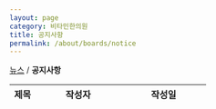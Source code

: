 ```yaml
---
layout: page
category: 비타민한의원
title: 공지사항
permalink: /about/boards/notice
---
```


<a href="{{ page.dir }}news">뉴스</a> / <strong>공지사항</strong>

<table id="news">
<colgroup>
  <col>
  <col width="150">
  <col width="150">
</colgroup>
<thead>
  <tr>
  <th>제목</th>
  <th>작성자</th>
  <th>작성일</th>
  </tr>
</thead>
<tbody>
</tbody>
</table>

<script>
var db = firebase.firestore();
db.collection('fl_content')
  .where('category', '==', 'notice')
  .get()
  .then(function (querySnapshot) {
    querySnapshot.forEach(function (doc) {
      var id = doc.id;
      var data = doc.data();
      var title = data.title;
      var content = data.content;
      var created = data.created;
      var markupSrc = [
        '<tr>',
        '<td><a href="/articles?id=' + id + '">' + title + '</a></td>',
        '<td>비타민한의원</td>',
        '<td>' + created + '</td>',
        '</tr>'
      ];
      $('#news tbody').append(markupSrc.join(''));
    });
  });
</script>